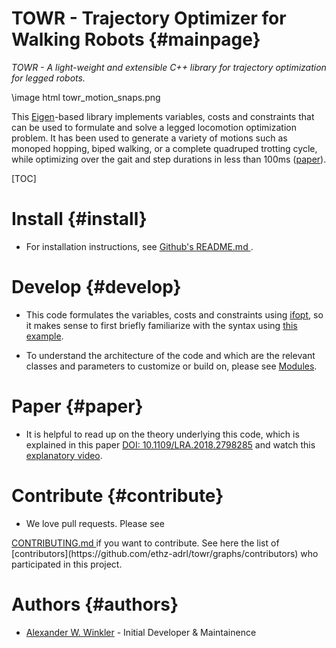 TOWR - Trajectory Optimizer for Walking Robots {#mainpage}
=================

*TOWR - A light-weight and extensible C++ library for trajectory optimization for legged robots.* 

\image html towr_motion_snaps.png

This [Eigen]-based library implements variables, costs and constraints that can be used to formulate and solve a legged locomotion optimization problem. It has been used to generate a variety of motions such as monoped hopping, biped walking, or a complete quadruped trotting cycle, while optimizing over the gait and step durations in less than 100ms ([paper](https://ieeexplore.ieee.org/document/8283570/)). 

[TOC]


Install {#install}
===============
 * For installation instructions, see <a href="https://github.com/ethz-adrl/towr/blob/master/README.md">
Github's README.md
</a>. 

Develop {#develop}
==============
 * This code formulates the variables, costs and constraints using [ifopt](https://github.com/ethz-adrl/ifopt), so it makes sense to first briefly familiarize with the syntax using [this example](https://github.com/ethz-adrl/ifopt/blob/master/ifopt_core/test/ifopt/test_vars_constr_cost.h). 

 * To understand the architecture of the code and which are the relevant classes
and parameters to customize or build on, please see [Modules](modules.html). 

Paper {#paper}
=================
 * It is helpful to read up on the theory underlying this code, which is explained 
in this paper 
[DOI: 10.1109/LRA.2018.2798285](https://doi.org/10.1109/LRA.2018.2798285) and
watch this [explanatory video](https://youtu.be/KhWuLvb934g).


Contribute {#contribute}
=================
 * We love pull requests. Please see 
<a href="https://github.com/ethz-adrl/towr/blob/master/CONTRIBUTING.md">
CONTRIBUTING.md
</a> if you want to contribute.
See here the list of 
[contributors](https://github.com/ethz-adrl/towr/graphs/contributors) 
who participated in this project.
 

Authors {#authors}
=================
 * [Alexander W. Winkler](http://awinkler.me) - Initial Developer & Maintainence


[ROS]: http://www.ros.org
[xpp]: http://wiki.ros.org/xpp
[catkin]: http://wiki.ros.org/catkin
[Eigen]: http://eigen.tuxfamily.org

